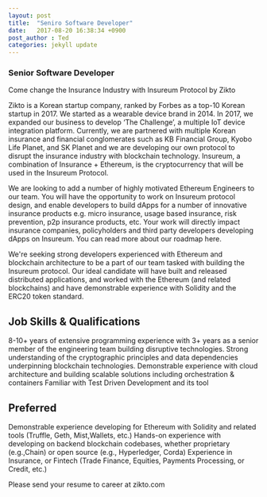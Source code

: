 ```yaml
---
layout: post
title:  "Seniro Software Developer"
date:   2017-08-20 16:38:34 +0900
post_author : Ted
categories: jekyll update
---
```

### Senior Software Developer

Come change the Insurance Industry with Insureum Protocol by Zikto

Zikto is a Korean startup company, ranked by Forbes as a top-10 Korean startup in 2017. We started as a wearable device brand in 2014. In 2017, we expanded our business to develop ‘The Challenge’, a multiple IoT device integration platform. Currently, we are partnered with multiple Korean insurance and financial conglomerates such as KB Financial Group, Kyobo Life Planet, and SK Planet and we are developing our own protocol to disrupt the insurance industry with blockchain technology. Insureum, a combination of Insurance + Ethereum, is the cryptocurrency that will be used in the Insureum Protocol.

We are looking to add a number of highly motivated Ethereum Engineers to our team. You will have the opportunity to work on Insureum protocol design, and enable developers to build dApps for a number of innovative insurance products e.g. micro insurance, usage based insurance, risk prevention, p2p insurance products, etc. Your work will directly impact insurance companies, policyholders and third party developers developing dApps on Insureum. You can read more about our roadmap here.

We're seeking strong developers experienced with Ethereum and blockchain architecture to be a part of our team tasked with building the Insureum protocol. Our ideal candidate will have built and released distributed applications, and worked with the Ethereum (and related blockchains) and have demonstrable experience with Solidity and the ERC20 token standard.

## Job Skills & Qualifications
8-10+ years of extensive programming experience with 3+ years as a senior member of the engineering
team building disruptive technologies.
Strong understanding of the cryptographic principles and data dependencies underpinning blockchain technologies.
Demonstrable experience with cloud architecture and building scalable solutions including orchestration & containers
Familiar with Test Driven Development and its tool

## Preferred
Demonstrable experience developing for Ethereum with Solidity and related tools (Truffle, Geth, Mist,Wallets, etc.)
Hands-on experience with developing on backend blockchain codebases, whether proprietary (e.g.,Chain) or open source (e.g., Hyperledger, Corda)
Experience in Insurance, or Fintech (Trade Finance, Equities, Payments Processing, or Credit, etc.)

Please send your resume to career at zikto.com
